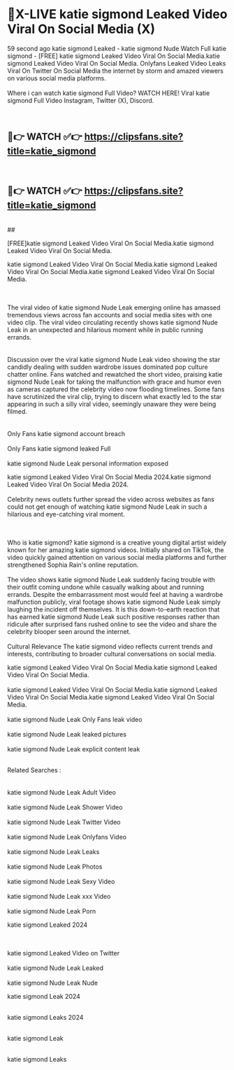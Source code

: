 # 🔴X-LIVE katie sigmond Leaked Video Viral On Social Media (X)<br>


59 second ago katie sigmond Leaked  - katie sigmond Nude  Watch Full katie sigmond - [FREE] katie sigmond Leaked Video Viral On Social Media.katie sigmond Leaked Video Viral On Social Media.   Onlyfans Leaked Video Leaks Viral On Twitter On Social Media the internet by storm and amazed viewers on various social media platforms. <br><br>
Where i can watch katie sigmond Full Video? WATCH HERE! Viral katie sigmond Full Video Instagram, Twitter (X), Discord. <br>


 <br>

##  🔴👉 WATCH ✅👉  <a href="https://clipsfans.site?title=katie_sigmond&ref=git">https://clipsfans.site?title=katie_sigmond</a> <br>
  <br>

##  🔴👉 WATCH ✅👉  <a href="https://clipsfans.site?title=katie_sigmond&ref=git">https://clipsfans.site?title=katie_sigmond</a> <br>
  <br>
  ##



[FREE]katie sigmond Leaked Video Viral On Social Media.katie sigmond Leaked Video Viral On Social Media. <br>

katie sigmond Leaked Video Viral On Social Media.katie sigmond Leaked Video Viral On Social Media.katie sigmond Leaked Video Viral On Social Media. <br>


  <br>

  <br>
The viral video of katie sigmond Nude Leak emerging online has amassed tremendous views across fan accounts and social media sites with one video clip. The viral video circulating recently shows katie sigmond Nude Leak in an unexpected and hilarious moment while in public running errands.<br>
<br>


<br>
Discussion over the viral katie sigmond Nude Leak video showing the star candidly dealing with sudden wardrobe issues dominated pop culture chatter online. Fans watched and rewatched the short video, praising katie sigmond Nude Leak for taking the malfunction with grace and humor even as cameras captured the celebrity video now flooding timelines. Some fans have scrutinized the viral clip, trying to discern what exactly led to the star appearing in such a silly viral video, seemingly unaware they were being filmed.<br>
<br>
<br> 
Only Fans katie sigmond account breach<br>
<br>
Only Fans katie sigmond leaked Full <br>
<br>
katie sigmond Nude Leak personal information exposed<br>

katie sigmond Leaked Video Viral On Social Media 2024.katie sigmond Leaked Video Viral On Social Media 2024. <br>
<br>
Celebrity news outlets further spread the video across websites as fans could not get enough of watching katie sigmond Nude Leak in such a hilarious and eye-catching viral moment.<br>
<br>

<br>
Who is katie sigmond? katie sigmond is a creative young digital artist widely known for her amazing katie sigmond videos. Initially shared on TikTok, the video quickly gained attention on various social media platforms and further strengthened Sophia Rain's online reputation.<br>
<br>
The video shows katie sigmond Nude Leak suddenly facing trouble with their outfit coming undone while casually walking about and running errands. Despite the embarrassment most would feel at having a wardrobe malfunction publicly, viral footage shows katie sigmond Nude Leak simply laughing the incident off themselves. It is this down-to-earth reaction that has earned katie sigmond Nude Leak such positive responses rather than ridicule after surprised fans rushed online to see the video and share the celebrity blooper seen around the internet.<br>
<br>
Cultural Relevance The katie sigmond video reflects current trends and interests, contributing to broader cultural conversations on social media.<br>

katie sigmond Leaked Video Viral On Social Media.katie sigmond Leaked Video Viral On Social Media.<br>
<br>
katie sigmond Leaked Video Viral On Social Media.katie sigmond Leaked Video Viral On Social Media.katie sigmond Leaked Video Viral On Social Media.<br>
<br>
katie sigmond Nude Leak Only Fans leak video<br>
<br>
katie sigmond Nude Leak leaked pictures<br>
<br>
katie sigmond Nude Leak explicit content leak<br>


<br>
Related Searches :<br>
<br>

<br>
katie sigmond Nude Leak Adult Video<br>
<br>
katie sigmond Nude Leak Shower Video<br>
<br>
katie sigmond Nude Leak Twitter Video<br>
<br>
katie sigmond Nude Leak Onlyfans Video<br>
<br>
katie sigmond Nude Leak Leaks<br>
<br>
katie sigmond Nude Leak Photos<br>

<br>
katie sigmond Nude Leak Sexy Video<br>
<br>
katie sigmond Nude Leak xxx Video<br>
<br>
katie sigmond Nude Leak Porn<br>

katie sigmond  Leaked 2024 <br> <br>
<br>

katie sigmond Leaked Video on Twitter <br>
<br>
katie sigmond Nude Leak Leaked<br>
<br>
katie sigmond Nude Leak Nude<br>


katie sigmond  Leak 2024 <br> <br>



katie sigmond  Leaks 2024 <br> <br>



 
katie sigmond  Leak<br> <br>



katie sigmond  Leaks<br> <br>





</p>




 



</p>










